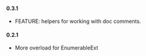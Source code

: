 #### 0.3.1
* FEATURE: helpers for working with doc comments.

#### 0.2.1
* More overload for EnumerableExt
